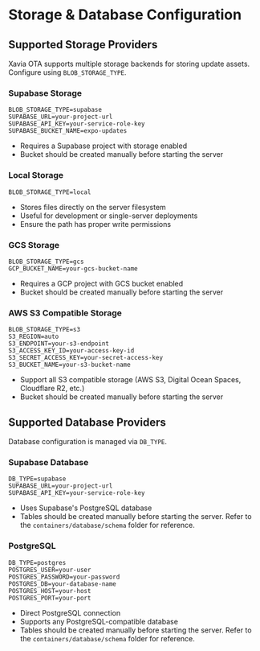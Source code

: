 # Storage & Database Configuration

## Supported Storage Providers
Xavia OTA supports multiple storage backends for storing update assets. Configure using `BLOB_STORAGE_TYPE`.

### Supabase Storage
```env
BLOB_STORAGE_TYPE=supabase
SUPABASE_URL=your-project-url
SUPABASE_API_KEY=your-service-role-key
SUPABASE_BUCKET_NAME=expo-updates
```
- Requires a Supabase project with storage enabled
- Bucket should be created manually before starting the server

### Local Storage
```env
BLOB_STORAGE_TYPE=local
```
- Stores files directly on the server filesystem
- Useful for development or single-server deployments
- Ensure the path has proper write permissions

### GCS Storage
```env
BLOB_STORAGE_TYPE=gcs
GCP_BUCKET_NAME=your-gcs-bucket-name
```
- Requires a GCP project with GCS bucket enabled
- Bucket should be created manually before starting the server

### AWS S3 Compatible Storage
```env
BLOB_STORAGE_TYPE=s3
S3_REGION=auto
S3_ENDPOINT=your-s3-endpoint
S3_ACCESS_KEY_ID=your-access-key-id
S3_SECRET_ACCESS_KEY=your-secret-access-key
S3_BUCKET_NAME=your-s3-bucket-name
```
- Support all S3 compatible storage (AWS S3, Digital Ocean Spaces, Cloudflare R2, etc.)
- Bucket should be created manually before starting the server

## Supported Database Providers
Database configuration is managed via `DB_TYPE`.

### Supabase Database
```env
DB_TYPE=supabase
SUPABASE_URL=your-project-url
SUPABASE_API_KEY=your-service-role-key
```
- Uses Supabase's PostgreSQL database
- Tables should be created manually before starting the server. Refer to the `containers/database/schema` folder for reference.

### PostgreSQL
```env
DB_TYPE=postgres
POSTGRES_USER=your-user
POSTGRES_PASSWORD=your-password
POSTGRES_DB=your-database-name
POSTGRES_HOST=your-host
POSTGRES_PORT=your-port
```
- Direct PostgreSQL connection
- Supports any PostgreSQL-compatible database
- Tables should be created manually before starting the server. Refer to the `containers/database/schema` folder for reference.
